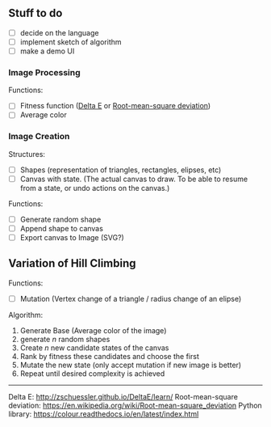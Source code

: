 ## Stuff to do
- [ ] decide on the language
- [ ] implement sketch of algorithm
- [ ] make a demo UI

### Image Processing

Functions:
- [ ] Fitness function ([Delta E](http://zschuessler.github.io/DeltaE/learn/) or [Root-mean-square deviation](https://en.wikipedia.org/wiki/Root-mean-square_deviation))
- [ ] Average color

### Image Creation

Structures:
- [ ] Shapes (representation of triangles, rectangles, elipses, etc)
- [ ] Canvas with state. (The actual canvas to draw. To be able to resume from a state, or undo actions on the canvas.)

Functions:
- [ ] Generate random shape
- [ ] Append shape to canvas
- [ ] Export canvas to Image (SVG?)

## Variation of Hill Climbing

Functions:
- [ ] Mutation (Vertex change of a triangle / radius change of an elipse)

Algorithm:
1. Generate Base (Average color of the image)
2. generate *n* random shapes
3. Create *n* new candidate states of the canvas
4. Rank by fitness these candidates and choose the first
5. Mutate the new state (only accept mutation if new image is better)
6. Repeat until desired complexity is achieved

---

Delta E: http://zschuessler.github.io/DeltaE/learn/
Root-mean-square deviation: https://en.wikipedia.org/wiki/Root-mean-square_deviation
Python library: https://colour.readthedocs.io/en/latest/index.html
